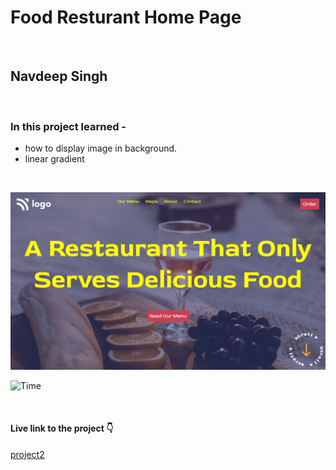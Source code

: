 # Food Resturant Home Page

<br>

## Navdeep Singh

<br>

### In this project learned -
- how to display image in background.
- linear gradient

<br>

![Food Resturant Home Page](./2.png)

![Time](https://img.shields.io/badge/TIme-1--2%20Hours-brightgreen "Time taken to do this project")

<br>

#### Live link to the project 👇

[project2](https://navdeep-project2.netlify.app/ "Find the Project live link here")
<br>
